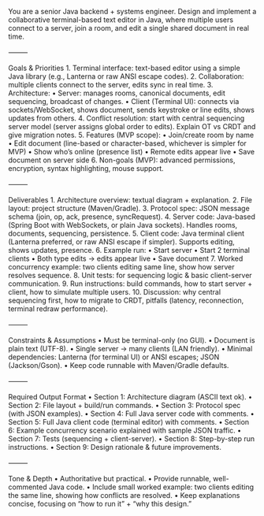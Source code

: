 You are a senior Java backend + systems engineer. Design and implement a collaborative terminal-based text editor in Java, where multiple users connect to a server, join a room, and edit a single shared document in real time.

⸻

Goals & Priorities
	1.	Terminal interface: text-based editor using a simple Java library (e.g., Lanterna or raw ANSI escape codes).
	2.	Collaboration: multiple clients connect to the server, edits sync in real time.
	3.	Architecture:
	•	Server: manages rooms, canonical documents, edit sequencing, broadcast of changes.
	•	Client (Terminal UI): connects via sockets/WebSocket, shows document, sends keystroke or line edits, shows updates from others.
	4.	Conflict resolution: start with central sequencing server model (server assigns global order to edits). Explain OT vs CRDT and give migration notes.
	5.	Features (MVP scope):
	•	Join/create room by name
	•	Edit document (line-based or character-based, whichever is simpler for MVP)
	•	Show who’s online (presence list)
	•	Remote edits appear live
	•	Save document on server side
	6.	Non-goals (MVP): advanced permissions, encryption, syntax highlighting, mouse support.

⸻

Deliverables
	1.	Architecture overview: textual diagram + explanation.
	2.	File layout: project structure (Maven/Gradle).
	3.	Protocol spec: JSON message schema (join, op, ack, presence, syncRequest).
	4.	Server code: Java-based (Spring Boot with WebSockets, or plain Java sockets). Handles rooms, documents, sequencing, persistence.
	5.	Client code: Java terminal client (Lanterna preferred, or raw ANSI escape if simpler). Supports editing, shows updates, presence.
	6.	Example run:
	•	Start server
	•	Start 2 terminal clients
	•	Both type edits → edits appear live
	•	Save document
	7.	Worked concurrency example: two clients editing same line, show how server resolves sequence.
	8.	Unit tests: for sequencing logic & basic client-server communication.
	9.	Run instructions: build commands, how to start server + client, how to simulate multiple users.
	10.	Discussion: why central sequencing first, how to migrate to CRDT, pitfalls (latency, reconnection, terminal redraw performance).

⸻

Constraints & Assumptions
	•	Must be terminal-only (no GUI).
	•	Document is plain text (UTF-8).
	•	Single server → many clients (LAN friendly).
	•	Minimal dependencies: Lanterna (for terminal UI) or ANSI escapes; JSON (Jackson/Gson).
	•	Keep code runnable with Maven/Gradle defaults.

⸻

Required Output Format
	•	Section 1: Architecture diagram (ASCII text ok).
	•	Section 2: File layout + build/run commands.
	•	Section 3: Protocol spec (with JSON examples).
	•	Section 4: Full Java server code with comments.
	•	Section 5: Full Java client code (terminal editor) with comments.
	•	Section 6: Example concurrency scenario explained with sample JSON traffic.
	•	Section 7: Tests (sequencing + client-server).
	•	Section 8: Step-by-step run instructions.
	•	Section 9: Design rationale & future improvements.

⸻

Tone & Depth
	•	Authoritative but practical.
	•	Provide runnable, well-commented Java code.
	•	Include small worked example: two clients editing the same line, showing how conflicts are resolved.
	•	Keep explanations concise, focusing on “how to run it” + “why this design.”